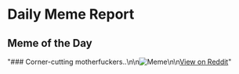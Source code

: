 # Daily Meme Report

## Meme of the Day
"### Corner-cutting motherfuckers..\n\n![Meme](https://i.redd.it/csqxjm8lbaef1.gif)\n\n[View on Reddit](https://redd.it/1m5tkgu)"
